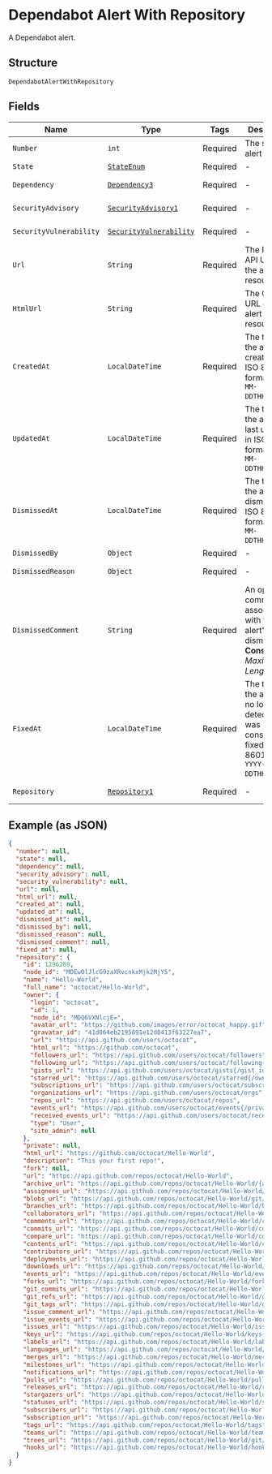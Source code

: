 
# Dependabot Alert With Repository

A Dependabot alert.

## Structure

`DependabotAlertWithRepository`

## Fields

| Name | Type | Tags | Description | Getter | Setter |
|  --- | --- | --- | --- | --- | --- |
| `Number` | `int` | Required | The security alert number. | int getNumber() | setNumber(int number) |
| `State` | [`StateEnum`](../../doc/models/state-enum.md) | Required | - | StateEnum getState() | setState(StateEnum state) |
| `Dependency` | [`Dependency3`](../../doc/models/dependency-3.md) | Required | - | Dependency3 getDependency() | setDependency(Dependency3 dependency) |
| `SecurityAdvisory` | [`SecurityAdvisory1`](../../doc/models/security-advisory-1.md) | Required | - | SecurityAdvisory1 getSecurityAdvisory() | setSecurityAdvisory(SecurityAdvisory1 securityAdvisory) |
| `SecurityVulnerability` | [`SecurityVulnerability`](../../doc/models/security-vulnerability.md) | Required | - | SecurityVulnerability getSecurityVulnerability() | setSecurityVulnerability(SecurityVulnerability securityVulnerability) |
| `Url` | `String` | Required | The REST API URL of the alert resource. | String getUrl() | setUrl(String url) |
| `HtmlUrl` | `String` | Required | The GitHub URL of the alert resource. | String getHtmlUrl() | setHtmlUrl(String htmlUrl) |
| `CreatedAt` | `LocalDateTime` | Required | The time that the alert was created in ISO 8601 format: `YYYY-MM-DDTHH:MM:SSZ`. | LocalDateTime getCreatedAt() | setCreatedAt(LocalDateTime createdAt) |
| `UpdatedAt` | `LocalDateTime` | Required | The time that the alert was last updated in ISO 8601 format: `YYYY-MM-DDTHH:MM:SSZ`. | LocalDateTime getUpdatedAt() | setUpdatedAt(LocalDateTime updatedAt) |
| `DismissedAt` | `LocalDateTime` | Required | The time that the alert was dismissed in ISO 8601 format: `YYYY-MM-DDTHH:MM:SSZ`. | LocalDateTime getDismissedAt() | setDismissedAt(LocalDateTime dismissedAt) |
| `DismissedBy` | `Object` | Required | - | Object getDismissedBy() | setDismissedBy(Object dismissedBy) |
| `DismissedReason` | `Object` | Required | - | Object getDismissedReason() | setDismissedReason(Object dismissedReason) |
| `DismissedComment` | `String` | Required | An optional comment associated with the alert's dismissal.<br>**Constraints**: *Maximum Length*: `280` | String getDismissedComment() | setDismissedComment(String dismissedComment) |
| `FixedAt` | `LocalDateTime` | Required | The time that the alert was no longer detected and was considered fixed in ISO 8601 format: `YYYY-MM-DDTHH:MM:SSZ`. | LocalDateTime getFixedAt() | setFixedAt(LocalDateTime fixedAt) |
| `Repository` | [`Repository1`](../../doc/models/repository-1.md) | Required | - | Repository1 getRepository() | setRepository(Repository1 repository) |

## Example (as JSON)

```json
{
  "number": null,
  "state": null,
  "dependency": null,
  "security_advisory": null,
  "security_vulnerability": null,
  "url": null,
  "html_url": null,
  "created_at": null,
  "updated_at": null,
  "dismissed_at": null,
  "dismissed_by": null,
  "dismissed_reason": null,
  "dismissed_comment": null,
  "fixed_at": null,
  "repository": {
    "id": 1296269,
    "node_id": "MDEwOlJlcG9zaXRvcnkxMjk2MjY5",
    "name": "Hello-World",
    "full_name": "octocat/Hello-World",
    "owner": {
      "login": "octocat",
      "id": 1,
      "node_id": "MDQ6VXNlcjE=",
      "avatar_url": "https://github.com/images/error/octocat_happy.gif",
      "gravatar_id": "41d064eb2195891e12d0413f63227ea7",
      "url": "https://api.github.com/users/octocat",
      "html_url": "https://github.com/octocat",
      "followers_url": "https://api.github.com/users/octocat/followers",
      "following_url": "https://api.github.com/users/octocat/following{/other_user}",
      "gists_url": "https://api.github.com/users/octocat/gists{/gist_id}",
      "starred_url": "https://api.github.com/users/octocat/starred{/owner}{/repo}",
      "subscriptions_url": "https://api.github.com/users/octocat/subscriptions",
      "organizations_url": "https://api.github.com/users/octocat/orgs",
      "repos_url": "https://api.github.com/users/octocat/repos",
      "events_url": "https://api.github.com/users/octocat/events{/privacy}",
      "received_events_url": "https://api.github.com/users/octocat/received_events",
      "type": "User",
      "site_admin": null
    },
    "private": null,
    "html_url": "https://github.com/octocat/Hello-World",
    "description": "This your first repo!",
    "fork": null,
    "url": "https://api.github.com/repos/octocat/Hello-World",
    "archive_url": "https://api.github.com/repos/octocat/Hello-World/{archive_format}{/ref}",
    "assignees_url": "https://api.github.com/repos/octocat/Hello-World/assignees{/user}",
    "blobs_url": "https://api.github.com/repos/octocat/Hello-World/git/blobs{/sha}",
    "branches_url": "https://api.github.com/repos/octocat/Hello-World/branches{/branch}",
    "collaborators_url": "https://api.github.com/repos/octocat/Hello-World/collaborators{/collaborator}",
    "comments_url": "https://api.github.com/repos/octocat/Hello-World/comments{/number}",
    "commits_url": "https://api.github.com/repos/octocat/Hello-World/commits{/sha}",
    "compare_url": "https://api.github.com/repos/octocat/Hello-World/compare/{base}...{head}",
    "contents_url": "https://api.github.com/repos/octocat/Hello-World/contents/{+path}",
    "contributors_url": "https://api.github.com/repos/octocat/Hello-World/contributors",
    "deployments_url": "https://api.github.com/repos/octocat/Hello-World/deployments",
    "downloads_url": "https://api.github.com/repos/octocat/Hello-World/downloads",
    "events_url": "https://api.github.com/repos/octocat/Hello-World/events",
    "forks_url": "https://api.github.com/repos/octocat/Hello-World/forks",
    "git_commits_url": "https://api.github.com/repos/octocat/Hello-World/git/commits{/sha}",
    "git_refs_url": "https://api.github.com/repos/octocat/Hello-World/git/refs{/sha}",
    "git_tags_url": "https://api.github.com/repos/octocat/Hello-World/git/tags{/sha}",
    "issue_comment_url": "https://api.github.com/repos/octocat/Hello-World/issues/comments{/number}",
    "issue_events_url": "https://api.github.com/repos/octocat/Hello-World/issues/events{/number}",
    "issues_url": "https://api.github.com/repos/octocat/Hello-World/issues{/number}",
    "keys_url": "https://api.github.com/repos/octocat/Hello-World/keys{/key_id}",
    "labels_url": "https://api.github.com/repos/octocat/Hello-World/labels{/name}",
    "languages_url": "https://api.github.com/repos/octocat/Hello-World/languages",
    "merges_url": "https://api.github.com/repos/octocat/Hello-World/merges",
    "milestones_url": "https://api.github.com/repos/octocat/Hello-World/milestones{/number}",
    "notifications_url": "https://api.github.com/repos/octocat/Hello-World/notifications{?since,all,participating}",
    "pulls_url": "https://api.github.com/repos/octocat/Hello-World/pulls{/number}",
    "releases_url": "https://api.github.com/repos/octocat/Hello-World/releases{/id}",
    "stargazers_url": "https://api.github.com/repos/octocat/Hello-World/stargazers",
    "statuses_url": "https://api.github.com/repos/octocat/Hello-World/statuses/{sha}",
    "subscribers_url": "https://api.github.com/repos/octocat/Hello-World/subscribers",
    "subscription_url": "https://api.github.com/repos/octocat/Hello-World/subscription",
    "tags_url": "https://api.github.com/repos/octocat/Hello-World/tags",
    "teams_url": "https://api.github.com/repos/octocat/Hello-World/teams",
    "trees_url": "https://api.github.com/repos/octocat/Hello-World/git/trees{/sha}",
    "hooks_url": "https://api.github.com/repos/octocat/Hello-World/hooks"
  }
}
```

